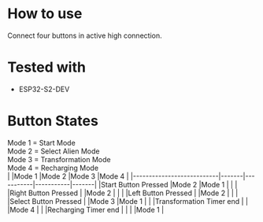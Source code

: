 # How to use 
 Connect four buttons in active high connection.  
# Tested with 
* ESP32-S2-DEV 
# Button States
Mode 1 = Start Mode  
Mode 2 = Select Alien Mode  
Mode 3 = Transformation Mode  
Mode 4 = Recharging Mode  
|							|Mode 1	|Mode 2		|Mode 3		|Mode 4	|
|---------------------------|-------|-----------|-----------|-------|
|Start Button Pressed		|Mode 2	|Mode 1		|			|		|
|Right Button Pressed		|		|Mode 2		|			|		|
|Left Button Pressed		|		|Mode 2		|			|		|
|Select Button Pressed		|		|Mode 3		|Mode 1		|		|
|Transformation Timer end	|		|			|Mode 4		|		|
|Recharging Timer end		|		|			|			|Mode 1	|